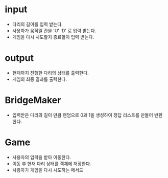 # input
* 다리의 길이를 입력 받는다.
* 사용자가 움직일 칸을 'U' 'D' 로 입력 받는다.
* 게임을 다시 시도할지 종료할지 입력 받는다.

# output
* 현재까지 진행한 다리의 상태를 출력한다.
* 게임의 최종 결과를 출력한다.

# BridgeMaker
* 입력받은 다리의 길이 만큼 랜덤으로 0과 1을 생성하여 정답 리스트를 만들어 반환한다.

# Game
* 사용자의 입력을 받아 이동한다.
* 이동 후 현재 다리 상태를 객체에 저장한다.
* 사용자가 게임을 다시 시도하는 메서드

